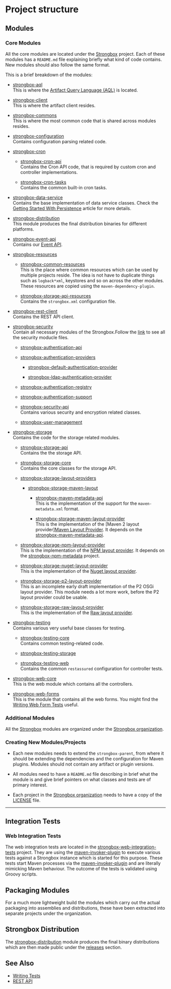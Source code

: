 # Project structure
## Modules
### Core Modules

All the core modules are located under the [Strongbox] project. Each of these modules has a `README.md` file explaining briefly what kind of code contains. New modules should also follow the same format.

This is a brief breakdown of the modules:

* [strongbox-aql](https://github.com/strongbox/strongbox/tree/master/strongbox-aql)  
    This is where the [Artifact Query Language (AQL)](https://strongbox.github.io/user-guide/artifact-query-language.html) is located.
    
* [strongbox-client](https://github.com/strongbox/strongbox/tree/master/strongbox-client)      
    This is where the artifact client resides.

* [strongbox-commons](https://github.com/strongbox/strongbox/tree/master/strongbox-commons)    
    This is where the most common code that is shared across modules resides.

* [strongbox-configuration](https://github.com/strongbox/strongbox/tree/master/strongbox-configuration)   
    Contains configuration parsing related code.

* [strongbox-cron](https://github.com/strongbox/strongbox/tree/master/strongbox-cron)  

    * [strongbox-cron-api](https://github.com/strongbox/strongbox/tree/master/strongbox-cron/strongbox-cron-api)  
        Contains the Cron API code, that is required by custom cron and controller implementations.

    * [strongbox-cron-tasks](https://github.com/strongbox/strongbox/tree/master/strongbox-cron/strongbox-cron-tasks)  
        Contains the common built-in cron tasks.

* [strongbox-data-service](https://github.com/strongbox/strongbox/tree/master/strongbox-data-service)  
    Contains the base implementation of data service classes. Check the [Getting Started With Persistence](https://strongbox.github.io/developer-guide/getting-started-with-persistence.html) article for more details.

* [strongbox-distribution](https://github.com/strongbox/strongbox/tree/master/strongbox-distribution)  
    This module produces the final distribution binaries for different platforms.

* [strongbox-event-api](https://github.com/strongbox/strongbox/tree/master/strongbox-event-api)  
    Contains our [Event API](https://strongbox.github.io/developer-guide/using-the-event-api.html). 

* [strongbox-resources](https://github.com/strongbox/strongbox/tree/master/strongbox-resources)  

    * [strongbox-common-resources](https://github.com/strongbox/strongbox/tree/master/strongbox-resources/strongbox-common-resources)  
        This is the place where common resources which can be used by multiple projects reside. The idea is not have to duplicate things such as `logback*xml`, keystores and so on across the other modules. These resources are copied using the `maven-dependency-plugin`.

    * [strongbox-storage-api-resources](https://github.com/strongbox/strongbox/tree/master/strongbox-resources/strongbox-storage-api-resources)  
        Contains the `strongbox.xml` configuration file.

* [strongbox-rest-client](https://github.com/strongbox/strongbox/tree/master/strongbox-rest-client)  
    Contains the REST API client.

* [strongbox-security](https://github.com/strongbox/strongbox/tree/master/strongbox-security)  
    Contain all necessary modules of the Strongbox.Follow the [link](https://github.com/strongbox/strongbox/tree/master/strongbox-security) to see all the security moducle files. 

    * [strongbox-authentication-api](https://github.com/strongbox/strongbox/tree/master/strongbox-security/strongbox-authentication-api)  

    * [strongbox-authentication-providers](https://github.com/strongbox/strongbox/tree/master/strongbox-security/strongbox-authentication-providers)  

        * [strongbox-default-authentication-provider](https://github.com/strongbox/strongbox/tree/master/strongbox-security/strongbox-authentication-providers/strongbox-default-authentication-provider)  

        * [strongbox-ldap-authentication-provider](https://github.com/strongbox/strongbox/tree/master/strongbox-security/strongbox-authentication-providers/strongbox-ldap-authentication-provider)  

    * [strongbox-authentication-registry](https://github.com/strongbox/strongbox/tree/master/strongbox-security/strongbox-authentication-registry)  

    * [strongbox-authentication-support](https://github.com/strongbox/strongbox/tree/master/strongbox-security/strongbox-authentication-support)  

    * [strongbox-security-api](https://github.com/strongbox/strongbox/tree/master/strongbox-security/strongbox-security-api)  
        Contains various security and encryption related classes.

    * [strongbox-user-management](https://github.com/strongbox/strongbox/tree/master/strongbox-security/strongbox-user-management)  

* [strongbox-storage](https://github.com/strongbox/strongbox/tree/master/strongbox-storage)  
    Contains the code for the storage related modules.

    * [strongbox-storage-api](https://github.com/strongbox/strongbox/tree/master/strongbox-storage/strongbox-storage-api)  
        Contains the the storage API.

    * [strongbox-storage-core](https://github.com/strongbox/strongbox/tree/master/strongbox-storage/strongbox-storage-core)  
        Contains the core classes for the storage API.
        
    * [strongbox-storage-layout-providers](https://github.com/strongbox/strongbox/tree/master/strongbox-storage/strongbox-storage-layout-providers)  

        * [strongbox-storage-maven-layout](https://github.com/strongbox/strongbox/tree/master/strongbox-storage/strongbox-storage-layout-providers/strongbox-storage-maven-layout)  

            * [strongbox-maven-metadata-api](https://github.com/strongbox/strongbox/tree/master/strongbox-storage/strongbox-storage-layout-providers/strongbox-storage-maven-layout/strongbox-maven-metadata-api)  
                This is the implementation of the support for the `maven-metadata.xml` format.

            * [strongbox-storage-maven-layout-provider](https://github.com/strongbox/strongbox/tree/master/strongbox-storage/strongbox-storage-layout-providers/strongbox-storage-maven-layout/strongbox-storage-maven-layout-provider)  
                This is the implementation of the [Maven 2 layout provider][Maven Layout Provider](https://strongbox.github.io/developer-guide/layout-providers/nuget-layout-provider.html). It depends on the [strongbox-maven-metadata-api](https://github.com/strongbox/strongbox/tree/master/strongbox-storage/strongbox-storage-layout-providers/strongbox-storage-maven-layout/strongbox-maven-metadata-api).

    * [strongbox-storage-npm-layout-provider](https://github.com/strongbox/strongbox/tree/master/strongbox-storage/strongbox-storage-layout-providers/strongbox-storage-npm-layout-provider)  
        This is the implementation of the [NPM layout provider](https://strongbox.github.io/developer-guide/layout-providers/npm-layout-provider.html). It depends on the [strongbox-npm-metadata](https://github.com/strongbox/strongbox-npm-metadata) project.

    * [strongbox-storage-nuget-layout-provider](https://github.com/strongbox/strongbox/tree/master/strongbox-storage/strongbox-storage-layout-providers/strongbox-storage-nuget-layout-provider)  
        This is the implementation of the [Nuget layout provider](https://github.com/strongbox/strongbox/tree/master/strongbox-storage/strongbox-storage-layout-providers/strongbox-storage-nuget-layout-provider).
        
    * [strongbox-storage-p2-layout-provider](https://github.com/strongbox/strongbox/tree/master/strongbox-storage/strongbox-storage-layout-providers/strongbox-storage-p2-layout-provider)  
        This is an incomplete early draft implementation of the P2 OSGi layout provider. This module needs a lot more work, before the P2 layout provider could be usable.

    * [strongbox-storage-raw-layout-provider](https://github.com/strongbox/strongbox/tree/master/strongbox-storage/strongbox-storage-layout-providers/strongbox-storage-raw-layout-provider)  
        This is the implementation of the [Raw layout provider](https://strongbox.github.io/developer-guide/layout-providers/raw-layout-provider.html).
        
* [strongbox-testing](https://github.com/strongbox/strongbox/tree/master/strongbox-testing)  
    Contains various very useful base classes for testing.

    * [strongbox-testing-core](https://github.com/strongbox/strongbox/tree/master/strongbox-testing/strongbox-testing-core)  
        Contains common testing-related code.

    * [strongbox-testing-storage](https://github.com/strongbox/strongbox/tree/master/strongbox-testing/strongbox-testing-storage)  

    * [strongbox-testing-web](https://github.com/strongbox/strongbox/tree/master/strongbox-testing/strongbox-testing-web)  
        Contains the common `restassured` configuration for controller tests.

* [strongbox-web-core](https://github.com/strongbox/strongbox/tree/master/strongbox-web-core)  
    This is the web module which contains all the controllers.

* [strongbox-web-forms](https://github.com/strongbox/strongbox/tree/master/strongbox-web-forms)  
    This is the module that contains all the web forms. You might find the [Writing Web Form Tests](https://strongbox.github.io/developer-guide/writing-web-form-tests.html) useful.

### Additional Modules

All the [Strongbox] modules are organized under the [Strongbox organization].

### Creating New Modules/Projects

* Each new modules needs to extend the `strongbox-parent`, from where it should be extending the dependencies and the 
  configuration for Maven plugins. Modules should not contain any artifact or plugin versions.

* All modules need to have a `README.md` file describing in brief what the module is and give brief pointers 
  on what classes and tests are of primary interest.

* Each project in the [Strongbox organization] needs to have a copy of the [LICENSE] file.

---

## Integration Tests

### Web Integration Tests

The web integration tests are located in the [strongbox-web-integration-tests] project. 
They are using the [maven-invoker-plugin] to execute various tests 
against a Strongbox instance which is started for this purpose. These tests start Maven processes via the [maven-invoker-plugin]
and are literally mimicking Maven behaviour. The outcome of the tests is validated using Groovy scripts.

## Packaging Modules

For a much more lightweight build the modules which carry out the actual packaging into assemblies and distributions, 
these have been extracted into separate projects under the organization.

## Strongbox Distribution

The [strongbox-distribution](https://github.com/strongbox/strongbox/tree/master/strongbox-distribution) module produces 
the final binary distributions which are then made public under the [releases](https://github.com/strongbox/strongbox/releases) section.



## See Also
* [Writing Tests](./writing-tests.md)
* [REST API](../user-guide/rest-api.md)

[Strongbox]: https://github.com/strongbox/strongbox
[strongbox-aql]: https://github.com/strongbox/strongbox/tree/master/strongbox-aql
[strongbox-authentication-api]: https://github.com/strongbox/strongbox/tree/master/strongbox-security/strongbox-authentication-api
[strongbox-authentication-providers]: https://github.com/strongbox/strongbox/tree/master/strongbox-security/strongbox-authentication-providers
[strongbox-default-authentication-provider]: https://github.com/strongbox/strongbox/tree/master/strongbox-security/strongbox-authentication-providers/strongbox-default-authentication-provider
[strongbox-ldap-authentication-provider]: https://github.com/strongbox/strongbox/tree/master/strongbox-security/strongbox-authentication-providers/strongbox-ldap-authentication-provider
[strongbox-authentication-registry]: https://github.com/strongbox/strongbox/tree/master/strongbox-security/strongbox-authentication-registry
[strongbox-authentication-support]: https://github.com/strongbox/strongbox/tree/master/strongbox-security/strongbox-authentication-support
[strongbox-user-management]: https://github.com/strongbox/strongbox/tree/master/strongbox-security/strongbox-user-management
[Strongbox organization]: https://github.com/strongbox
[strongbox-client]: https://github.com/strongbox/strongbox/tree/master/strongbox-client
[strongbox-commons]: https://github.com/strongbox/strongbox/tree/master/strongbox-commons
[strongbox-common-resources]: https://github.com/strongbox/strongbox/tree/master/strongbox-resources/strongbox-common-resources
[strongbox-event-api]: https://github.com/strongbox/strongbox/tree/master/strongbox-event-api
[strongbox-metadata-core]: https://github.com/strongbox/strongbox/tree/master/strongbox-metadata-core 
[strongbox-parent]: https://github.com/strongbox/strongbox-parent/tree/master
[strongbox-resources]: https://github.com/strongbox/strongbox/tree/master/strongbox-resources
[strongbox-rest-client]: https://github.com/strongbox/strongbox/tree/master/strongbox-rest-client
[strongbox-security]: https://github.com/strongbox/strongbox/tree/master/strongbox-security
[strongbox-security-api]: https://github.com/strongbox/strongbox/tree/master/strongbox-security/strongbox-security-api
[strongbox-storage]: https://github.com/strongbox/strongbox/tree/master/strongbox-storage
[strongbox-storage-api]: https://github.com/strongbox/strongbox/tree/master/strongbox-storage/strongbox-storage-api
[strongbox-storage-api-resources]: https://github.com/strongbox/strongbox/tree/master/strongbox-resources/strongbox-storage-api-resources
[strongbox-storage-metadata]: https://github.com/strongbox/strongbox/tree/master/strongbox-storage/strongbox-storage-metadata
[strongbox-storage-resources]: https://github.com/strongbox/strongbox/tree/master/strongbox-resources/strongbox-storage-resources
[strongbox-testing]: https://github.com/strongbox/strongbox/tree/master/strongbox-testing
[strongbox-testing-core]: https://github.com/strongbox/strongbox/tree/master/strongbox-testing/strongbox-testing-core
[strongbox-testing-web]: https://github.com/strongbox/strongbox/tree/master/strongbox-testing/strongbox-testing-web
[strongbox-web-core]: https://github.com/strongbox/strongbox/tree/master/strongbox-web-core
[strongbox-web-integration-tests]: https://github.com/strongbox/strongbox-web-integration-tests
[strongbox-web-resources]: https://github.com/strongbox/strongbox/tree/master/strongbox-resources/strongbox-web-resources
[LICENSE]: https://github.com/strongbox/strongbox/blob/master/LICENSE

[maven-invoker-plugin]: http://maven.apache.org/plugins/maven-invoker-plugin/
